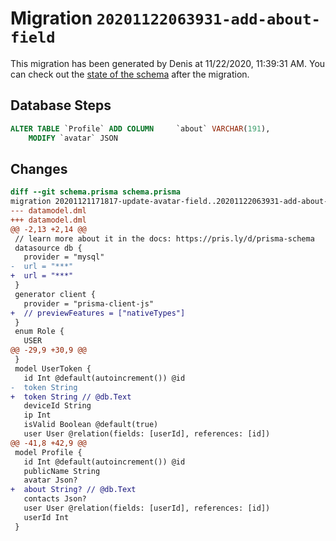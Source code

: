 # Migration `20201122063931-add-about-field`

This migration has been generated by Denis at 11/22/2020, 11:39:31 AM.
You can check out the [state of the schema](./schema.prisma) after the migration.

## Database Steps

```sql
ALTER TABLE `Profile` ADD COLUMN     `about` VARCHAR(191),
    MODIFY `avatar` JSON
```

## Changes

```diff
diff --git schema.prisma schema.prisma
migration 20201121171817-update-avatar-field..20201122063931-add-about-field
--- datamodel.dml
+++ datamodel.dml
@@ -2,13 +2,14 @@
 // learn more about it in the docs: https://pris.ly/d/prisma-schema
 datasource db {
   provider = "mysql"
-  url = "***"
+  url = "***"
 }
 generator client {
   provider = "prisma-client-js"
+  // previewFeatures = ["nativeTypes"]
 }
 enum Role {
   USER
@@ -29,9 +30,9 @@
 }
 model UserToken {
   id Int @default(autoincrement()) @id
-  token String 
+  token String // @db.Text
   deviceId String
   ip Int
   isValid Boolean @default(true)
   user User @relation(fields: [userId], references: [id])
@@ -41,8 +42,9 @@
 model Profile {
   id Int @default(autoincrement()) @id
   publicName String
   avatar Json?
+  about String? // @db.Text
   contacts Json?
   user User @relation(fields: [userId], references: [id])
   userId Int
 }
```


